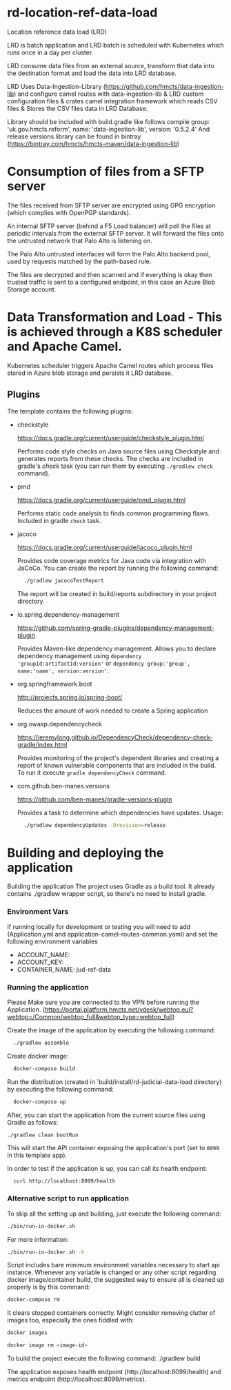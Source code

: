 # rd-location-ref-data-load
Location reference data load (LRD)

LRD is batch application and LRD batch is scheduled with Kubernetes which runs once in a day per cluster.

LRD consume data files from an external source, transform that data into the destination format
and load the data into LRD database.

LRD Uses Data-Ingestion-Library (https://github.com/hmcts/data-ingestion-lib) and configure camel routes with
data-ingestion-lib & LRD custom configuration files & crates camel integration framework which reads CSV files & Stores
the CSV files data in LRD Database.

Library should be included with build.gradle like follows
compile group: 'uk.gov.hmcts.reform', name: 'data-ingestion-lib', version: '0.5.2.4'
And release versions library can be found in bintray (https://bintray.com/hmcts/hmcts-maven/data-ingestion-lib)

# Consumption of files from a SFTP server
The files received from SFTP server are encrypted using GPG encryption (which complies with OpenPGP standards).

An internal SFTP server (behind a F5 Load balancer) will poll the files at periodic intervals from the  external SFTP server. It will forward the files onto the untrusted network that Palo Alto is listening on.

The Palo Alto untrusted interfaces will form the Palo Alto backend pool, used by requests matched by the path-based rule.

The files are decrypted and then scanned and if everything is okay then trusted traffic is sent to a configured endpoint, in this case an Azure Blob Storage account.

# Data Transformation and Load - This is achieved through a K8S scheduler and Apache Camel.
Kubernetes scheduler triggers Apache Camel routes which process files stored in Azure blob storage and persists it LRD database.

## Plugins

The template contains the following plugins:

  * checkstyle

    https://docs.gradle.org/current/userguide/checkstyle_plugin.html

    Performs code style checks on Java source files using Checkstyle and generates reports from these checks.
    The checks are included in gradle's *check* task (you can run them by executing `./gradlew check` command).

  * pmd

    https://docs.gradle.org/current/userguide/pmd_plugin.html

    Performs static code analysis to finds common programming flaws. Included in gradle `check` task.


  * jacoco

    https://docs.gradle.org/current/userguide/jacoco_plugin.html

    Provides code coverage metrics for Java code via integration with JaCoCo.
    You can create the report by running the following command:

    ```bash
      ./gradlew jacocoTestReport
    ```

    The report will be created in build/reports subdirectory in your project directory.

  * io.spring.dependency-management

    https://github.com/spring-gradle-plugins/dependency-management-plugin

    Provides Maven-like dependency management. Allows you to declare dependency management
    using `dependency 'groupId:artifactId:version'`
    or `dependency group:'group', name:'name', version:version'`.

  * org.springframework.boot

    http://projects.spring.io/spring-boot/

    Reduces the amount of work needed to create a Spring application

  * org.owasp.dependencycheck

    https://jeremylong.github.io/DependencyCheck/dependency-check-gradle/index.html

    Provides monitoring of the project's dependent libraries and creating a report
    of known vulnerable components that are included in the build. To run it
    execute `gradle dependencyCheck` command.

  * com.github.ben-manes.versions

    https://github.com/ben-manes/gradle-versions-plugin

    Provides a task to determine which dependencies have updates. Usage:

    ```bash
      ./gradlew dependencyUpdates -Drevision=release
    ```


# Building and deploying the application
Building the application
The project uses Gradle as a build tool. It already contains ./gradlew wrapper script, so there's no need to install gradle.


### Environment Vars

If running locally for development or testing you will need to add (Application.yml and application-camel-routes-common.yaml) and set the following environment variables

* ACCOUNT_NAME: <The actual account name. Please check with the dev team for more information.>
* ACCOUNT_KEY: <The actual account key. Please check with the dev team for more information.>
* CONTAINER_NAME: jud-ref-data

### Running the application

Please Make sure you are connected to the VPN before running the Application.
(https://portal.platform.hmcts.net/vdesk/webtop.eui?webtop=/Common/webtop_full&webtop_type=webtop_full)


Create the image of the application by executing the following command:

```bash
  ./gradlew assemble
```

Create docker image:

```bash
  docker-compose build
```

Run the distribution (created in `build/install/rd-judicial-data-load directory)
by executing the following command:

```bash
  docker-compose up
```

After, you can start the application from the current source files using Gradle as follows:

```
./gradlew clean bootRun
```


This will start the API container exposing the application's port
(set to `8099` in this template app).

In order to test if the application is up, you can call its health endpoint:

```bash
  curl http://localhost:8099/health
```


### Alternative script to run application

To skip all the setting up and building, just execute the following command:

```bash
./bin/run-in-docker.sh
```

For more information:

```bash
./bin/run-in-docker.sh -h
```

Script includes bare minimum environment variables necessary to start api instance. Whenever any variable is changed or any other script regarding docker image/container build, the suggested way to ensure all is cleaned up properly is by this command:

```bash
docker-compose rm
```

It clears stopped containers correctly. Might consider removing clutter of images too, especially the ones fiddled with:

```bash
docker images

docker image rm <image-id>
```

To build the project execute the following command:
  ./gradlew build


The application exposes health endpoint (http://localhost:8099/health) and metrics endpoint
(http://localhost:8099/metrics).
